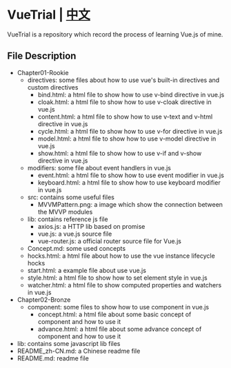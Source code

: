 # VueTrial | [中文](/README_zh-CN.md "中文")
VueTrial is a repository which record the process of learning Vue.js of mine.

## File Description
+ Chapter01-Rookie
    - directives: some files about how to use vue's built-in directives and custom directives
        - bind.html: a html file to show how to use v-bind directive in vue.js
        - cloak.html: a html file to show how to use v-cloak directive in vue.js
        - content.html: a html file to show how to use v-text and v-html directive in vue.js
        - cycle.html: a html file to show how to use v-for directive in vue.js
        - model.html: a html file to show how to use v-model directive in vue.js
        - show.html: a html file to show how to use v-if and v-show directive in vue.js
    - modifiers: some file about event handlers in vue.js
        - event.html: a html file to show how to use event modifier in vue.js
        - keyboard.html: a html file to show how to use keyboard modifier in vue.js
    - src: contains some useful files
        - MVVMPattern.png: a image which show the connection between the MVVP modules
    - lib: contains reference js file
        - axios.js: a HTTP lib based on promise
        - vue.js: a vue.js source file
        - vue-router.js: a official router source file for Vue.js
    - Concept.md: some used concepts 
    - hocks.html: a html file about how to use the vue instance lifecycle hocks
    - start.html: a example file about use vue.js
    - style.html: a html file to show how to set element style in vue.js
    - watcher.html: a html file to show computed properties and watchers in vue.js
+ Chapter02-Bronze
    - component: some files to show how to use component in vue.js
        - concept.html: a html file about some basic concept of component and how to use it
        - advance.html: a html file about some advance concept of component and how to use it
+ lib: contains some javascript lib files
+ README_zh-CN.md: a Chinese readme file 
+ README.md: readme file